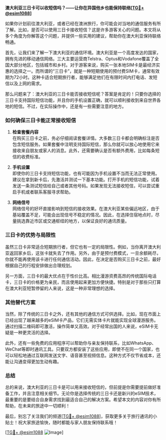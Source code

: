 **澳大利亚三日卡可以收短信吗？——让你在异国他乡也能保持联络[[TG💪+ @esim1088](https://t.me/s/esim1088)]**

如果你计划前往澳大利亚，或者已经在澳洲旅行，你可能会对当地的通信服务有所了解。比如，是否可以使用三日卡接收短信？这是许多游客关心的问题。本文将从多个角度为你解答这个问题，并提供一些实用的建议，帮助你在澳大利亚保持联络畅通。

首先，让我们来了解一下澳大利亚的通信环境。澳大利亚是一个高度发达的国家，拥有先进的移动通信网络。三大主要运营商Telstra、Optus和Vodafone覆盖了全国大部分地区，包括城市和乡村。对于游客来说，购买一张本地SIM卡是最经济实惠的选择之一。而所谓的“三日卡”，就是一种短期使用的预付费SIM卡，通常有效期为72小时。这种卡适合短期旅行者，能够满足他们在有限时间内打电话、发短信以及上网的需求。

那么问题来了：澳大利亚的三日卡能否接收短信呢？答案是肯定的！只要你选择的三日卡支持国际短信功能，并且你的手机设置正确，就可以顺利接收到来自世界各地的短信。不过，在实际操作中，还是有一些需要注意的地方。

### **如何确保三日卡能正常接收短信**

1. **检查套餐内容**  
   在购买三日卡之前，务必仔细阅读套餐详情。大多数三日卡都会明确标注是否包含短信服务。如果套餐中注明支持国际短信，那么你就可以放心地使用它来接收来自朋友或家人的消息。此外，还需要确认是否有额外费用，比如每条短信的收费标准。

2. **手机设置**  
   即使你的三日卡支持短信功能，也有可能因为手机设置不当而无法正常使用。建议在拿到新卡后，先激活并测试一下基本功能。打开手机的短信功能，试着发送一条测试短信给自己或者其他号码。如果发现无法接收短信，可以尝试重启手机或者联系客服寻求帮助。

3. **网络信号**  
   网络信号的好坏直接影响到短信的接收效果。在澳大利亚某些偏远地区，由于基站覆盖不足，可能会出现信号不稳定的情况。因此，在选择住宿地点时，尽量挑选靠近市区或交通枢纽的地方，以保证良好的通讯质量。

### **三日卡的优势与局限性**

虽然三日卡非常适合短期旅行者，但它也有一定的局限性。例如，当你离开澳大利亚返回家乡后，这张卡就失去了作用。另外，由于是预付费模式，一旦余额耗尽，你就不能再使用该卡进行任何通信活动。因此，在决定是否购买三日卡之前，最好根据自己的行程安排做出合理规划。

另一方面，三日卡的最大优点在于性价比高。相比漫游资费高昂的传统国际电话卡，三日卡的价格更为亲民，而且使用起来更加方便快捷。特别是对于那些只打算在澳大利亚短暂停留的人来说，这是一种非常理想的选择。

### **其他替代方案**

当然，除了传统的三日卡之外，还有其他的通信方式可供选择。比如，现在市面上已经出现了越来越多的eSIM卡产品，它们无需实体卡片就能实现全球漫游服务。通过扫描二维码即可激活，操作简单又高效。对于经常出国的人来说，eSIM卡无疑是一种更灵活的选择。

此外，还有一些免费的应用程序可以帮助你与亲友保持联系，比如WhatsApp、WeChat等即时通讯工具。只要双方都安装了这些应用，即使不在同一个国家，也可以轻松地通过互联网发送文字、语音甚至视频信息。这种方式不仅节省成本，还能让沟通变得更加生动有趣。

### **总结**

总的来说，澳大利亚的三日卡是可以用来接收短信的，但前提是你需要提前做好准备工作，并且注意相关细节。无论你是选择传统的三日卡还是新兴的eSIM技术，最重要的是要结合自身需求找到最适合自己的解决方案。希望本文的内容对你有所帮助，在未来的旅途中一切顺利！

最后，别忘了关注我们的频道[[TG💪+ @esim1088](https://t.me/s/esim1088)]，获取更多关于旅行通讯的小贴士！祝大家旅途愉快，随时都能与家人朋友保持联系哦！

[[TG💪+ @esim1088](https://t.me/s/esim1088) ![Image](https://i.postimg.cc/4NQfJmqS/Snipaste-2025-05-13-00-14-12.png)]